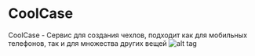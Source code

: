 # CoolCase
CoolCase - Сервис для создания чехлов, подходит как для мобильных телефонов, так и для множества других вещей
![alt tag](https://drive.google.com/open?id=0B1clOzMhEQ6fY3FoMjBWQ3ZRLTg&authuser=0)
